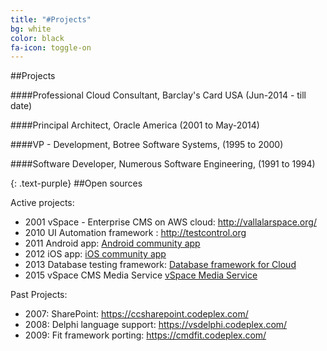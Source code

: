 ```yaml
---
title: "#Projects"
bg: white
color: black
fa-icon: toggle-on
---
```



##Projects

####Professional Cloud Consultant, Barclay's Card USA (Jun-2014 - till date)



####Principal Architect, Oracle America (2001 to May-2014)


####VP - Development, Botree Software Systems, (1995 to 2000)



####Software Developer, Numerous Software Engineering, (1991 to 1994)

{: .text-purple}
##Open sources



Active projects:

- 2001 vSpace - Enterprise CMS on AWS cloud:  <a href="http://vallalarspace.org/">http://vallalarspace.org/</a>
- 2010 UI Automation framework :  <a href="http://testcontrol.org/">http://testcontrol.org</a>
- 2011 Android app:  <a href="https://play.google.com/store/apps/details?id=com.vallalarspace.arutpa">Android community app</a>
- 2012 iOS app:  <a href="https://itunes.apple.com/us/app/thiruarutpa/id492502260?mt=8&ign-mpt=uo%3D4">iOS community app</a>
- 2013 Database testing framework:  <a href="https://github.com/senips/mintleaf">Database framework for Cloud</a>
- 2015 vSpace CMS Media Service <a href="https://github.com/senips/vspace-media-service">vSpace Media Service </a>

Past Projects:

-  2007: SharePoint:  https://ccsharepoint.codeplex.com/
-  2008: Delphi language support:  https://vsdelphi.codeplex.com/
-  2009: Fit framework porting:  https://cmdfit.codeplex.com/



